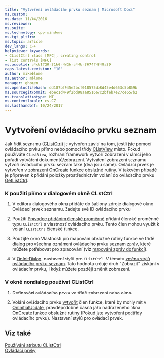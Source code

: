 ```yaml
---
title: "Vytvoření ovládacího prvku seznam | Microsoft Docs"
ms.custom: 
ms.date: 11/04/2016
ms.reviewer: 
ms.suite: 
ms.technology: cpp-windows
ms.tgt_pltfrm: 
ms.topic: article
dev_langs: C++
helpviewer_keywords:
- CListCtrl class [MFC], creating control
- list controls [MFC]
ms.assetid: a4cb1729-31b6-4d2b-a44b-367474848a39
caps.latest.revision: "10"
author: mikeblome
ms.author: mblome
manager: ghogen
ms.openlocfilehash: dd187bf945e2bcf018575db8d45e4d653c5b869b
ms.sourcegitcommit: ebec1d449f2bd98aa851667c2bfeb7e27ce657b2
ms.translationtype: MT
ms.contentlocale: cs-CZ
ms.lasthandoff: 10/24/2017
---
```

# <a name="creating-the-list-control"></a>Vytvoření ovládacího prvku seznam
Jak řídit seznamu ([CListCtrl](../mfc/reference/clistctrl-class.md)) je vytvořen závisí na tom, jestli jste pomocí ovládacího prvku přímo nebo pomocí třídy [CListView](../mfc/reference/clistview-class.md) místo. Pokud používáte `CListView`, rozhraní framework vytvoří zobrazení v rámci jeho pořadí vytváření dokumentů/zobrazení. Vytváření zobrazení seznamu vytvoří ovládacího prvku seznam také (dva jsou samé). Ovládací prvek je vytvořen v zobrazení [OnCreate](../mfc/reference/cwnd-class.md#oncreate) funkce obslužné rutiny. V takovém případě je připraven k přidání položky prostřednictvím volání do ovládacího prvku [GetListCtrl](../mfc/reference/clistview-class.md#getlistctrl).  
  
### <a name="to-use-clistctrl-directly-in-a-dialog-box"></a>K použití přímo v dialogovém okně CListCtrl  
  
1.  V editoru dialogového okna přidáte do šablony zdroje dialogové okno Ovládací prvek seznamu. Zadejte své ID ovládacího prvku.  
  
2.  Použití [Průvodce přidáním členské proměnné](../ide/adding-a-member-variable-visual-cpp.md) přidání členské proměnné typu `CListCtrl` s vlastností ovládacího prvku. Tento člen mohou využít k volání `CListCtrl` členské funkce.  
  
3.  Použijte okno Vlastnosti pro mapování obslužné rutiny funkce ve třídě dialog pro všechna oznámení ovládacího prvku seznam zpráv, které můžete potřebovat pro zpracování (viz [mapování zpráv do funkcí](../mfc/reference/mapping-messages-to-functions.md)).  
  
4.  V [OnInitDialog](../mfc/reference/cdialog-class.md#oninitdialog), nastavení stylů pro `CListCtrl`. V tématu [změna stylů ovládacího prvku seznam](../mfc/changing-list-control-styles.md). Tato hodnota určuje druh "Zobrazit" získání v ovládacím prvku, i když můžete později změnit zobrazení.  
  
### <a name="to-use-clistctrl-in-a-nondialog-window"></a>V okně nondialog používat CListCtrl  
  
1.  Definování ovládacího prvku ve třídě zobrazení nebo okno.  
  
2.  Volání ovládacího prvku [vytvořit](../mfc/reference/clistctrl-class.md#create) člen funkce, které by mohly mít v [OnInitialUpdate](../mfc/reference/cview-class.md#oninitialupdate), pravděpodobně časná jako nadřazeného okna [OnCreate](../mfc/reference/cwnd-class.md#oncreate) funkce obslužné rutiny (Pokud jste vytvoření podtřídy ovládacího prvku). Nastavení stylů pro ovládací prvek.  
  
## <a name="see-also"></a>Viz také  
 [Používání atributu CListCtrl](../mfc/using-clistctrl.md)   
 [Ovládací prvky](../mfc/controls-mfc.md)

